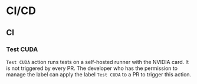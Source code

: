 # CI/CD

<!-- TODO: To be written... -->

## CI

<!-- TODO: To be written... -->

### Test CUDA

`Test CUDA` action runs tests on a self-hosted runner with the NVIDIA card. It is not triggered by every PR. The developer who has the permission to manage the label can apply the label `Test CUDA` to a PR to trigger this action.

<!-- ## CD -->

<!-- TODO: To be written... -->
